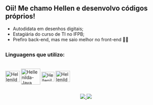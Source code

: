 ## Oii! Me chamo Hellen e desenvolvo códigos próprios!
- Autodidata em desenhos digitais;
- Estagiária do curso de TI no IFPB;
- Prefiro back-end, mas me saio melhor no front-end 🤷‍♀️

##
### Linguagens que utilizo:
<br>
<div> 
  <img align="center" alt="Hellenilda-Py" height="35" width="45" src="https://cdn.jsdelivr.net/gh/devicons/devicon/icons/python/python-original.svg" />
  <img align="center" alt="Hellenilda-Java" height="50" width="60" src="https://cdn.jsdelivr.net/gh/devicons/devicon/icons/java/java-original.svg" />
  <img align="center" alt="Hellenilda-Js" height="30" width="40" src="https://cdn.jsdelivr.net/gh/devicons/devicon/icons/javascript/javascript-original.svg" />
  <img align="center" alt="Hellenilda-Sql" height="35" width="45" src="https://cdn.jsdelivr.net/gh/devicons/devicon/icons/microsoftsqlserver/microsoftsqlserver-plain.svg" />
</div>

##

<div align="center">
  <a href="https://github.com/Hellenilda">
    <img src="https://github-readme-stats-sigma-five.vercel.app/api?username=hellenilda&show_icons=true&theme=dracula&include_all_commits=true&count_private=true"/>
    <img src="https://github-readme-stats-sigma-five.vercel.app/api/top-langs/?username=hellenilda&theme=dracula&line_height=40&hide=css"/>
  </a>
</div>

##
